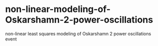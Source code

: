 # non-linear-modeling-of-Oskarshamn-2-power-oscillations
non-linear least squares modeling of Oskarshamn 2 power oscillations event

